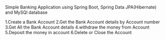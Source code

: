 Simple Banking Application using Spring Boot, Spring Data JPA(Hibernate) and MySQl database

1.Create a Bank Account
2.Get the Bank Account details by Account number
3.Get All the Bank Account details
4.withdraw the money from Account
5.Deposit the money in account
6.Delete or Close the Account
